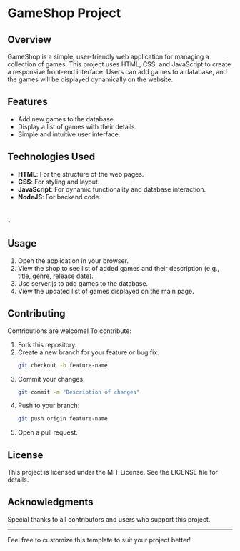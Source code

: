# GameShop Project

## Overview

GameShop is a simple, user-friendly web application for managing a collection of games. This project uses HTML, CSS, and JavaScript to create a responsive front-end interface. Users can add games to a database, and the games will be displayed dynamically on the website.

## Features

- Add new games to the database.
- Display a list of games with their details.
- Simple and intuitive user interface.

## Technologies Used

- **HTML**: For the structure of the web pages.
- **CSS**: For styling and layout.
- **JavaScript**: For dynamic functionality and database interaction.
- **NodeJS**: For backend code.

## .

## Usage

1. Open the application in your browser.
2. View the shop to see list of added games and their description (e.g., title, genre, release date).
3. Use server.js to add games to the database.
4. View the updated list of games displayed on the main page.


## Contributing

Contributions are welcome! To contribute:

1. Fork this repository.
2. Create a new branch for your feature or bug fix:
   ```bash
   git checkout -b feature-name
   ```
3. Commit your changes:
   ```bash
   git commit -m "Description of changes"
   ```
4. Push to your branch:
   ```bash
   git push origin feature-name
   ```
5. Open a pull request.

## License

This project is licensed under the MIT License. See the LICENSE file for details.

## Acknowledgments

Special thanks to all contributors and users who support this project.

---

Feel free to customize this template to suit your project better!

